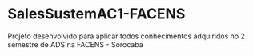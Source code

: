 # SalesSustemAC1-FACENS
Projeto desenvolvido para aplicar todos conhecimentos adquiridos no 2 semestre de ADS na FACENS - Sorocaba 

